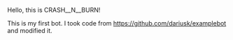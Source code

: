 Hello, this is CRASH__N__BURN!

This is my first bot. I took code from https://github.com/dariusk/examplebot and modified it.
